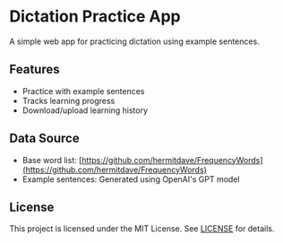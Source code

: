 # Dictation Practice App

A simple web app for practicing dictation using example sentences.

## Features

- Practice with example sentences
- Tracks learning progress
- Download/upload learning history

## Data Source

- Base word list: [https://github.com/hermitdave/FrequencyWords](https://github.com/hermitdave/FrequencyWords)
- Example sentences: Generated using OpenAI's GPT model

## License

This project is licensed under the MIT License.
See [LICENSE](./LICENSE) for details.
